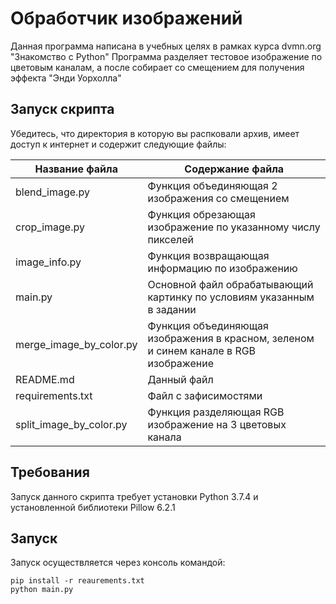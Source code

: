 <h1> Обработчик изображений </h1>

Данная программа написана в учебных целях в рамках курса dvmn.org "Знакомство с Python"
Программа разделяет тестовое изображение по цветовым каналам, а после собирает со смещением для получения эффекта "Энди Уорхолла"

<h2> Запуск скрипта </h2>

Убедитесь, что директория в которую вы распковали архив, имеет доступ к интернет и содержит следующие файлы:

Название файла          | Содержание файла
------------------------|-----------------------------------
blend_image.py          | Функция объединяющая 2 изображения со смещением 
crop_image.py           | Функция обрезающая изображение по указанному числу пикселей
image_info.py           | Функция возвращающая информацию по изображению
main.py                 | Основной файл обрабатывающий картинку по условиям указанным в задании
merge_image_by_color.py | Функция объединяющая изображения в красном, зеленом и синем канале в RGB изображение
README.md               | Данный файл
requirements.txt        | Файл с зафисимостями
split_image_by_color.py | Функция разделяющая RGB изображение на 3 цветовых канала  



<h2> Требования </h2>

Запуск данного скрипта требует установки Python 3.7.4
и установленной библиотеки Pillow 6.2.1

<h2>Запуск</h2>

Запуск осуществляется через консоль командой: 

    pip install -r reaurements.txt
    python main.py

